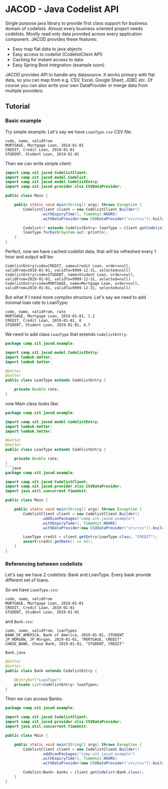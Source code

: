 # JACOD - Java Codelist API

Single purpose java library to provide first class support for business domain of codelists. Almost every business oriented project needs codelists. Mostly read only data provided across every application component. JACOD provides these features:
* Easy map flat data to java objects
* Easy access to codelist (CodelistClient API)
* Caching for instant access to data
* Easy Spring Boot integration (example soon)

JACOD provides API to handle any datasource. It works primary with flat data, so you can map from e.g. CSV, Excel, Google Sheet, JDBC etc. Of course you can also write your own DataProvider or merge data from multiple providers.

## Tutorial

### Basic example

Try simple example:
Let's say we have `LoanType.csv` CSV file:
```
code, name, validFrom
MORTGAGE, Mortgage Loan, 2019-01-01
CREDIT, Credit Loan, 2019-01-01
STUDENT, Student Loan, 2019-01-01
```
Then we can write simple client:
```java
import camp.xit.jacod.CodelistClient;
import camp.xit.jacod.model.Codelist;
import camp.xit.jacod.model.CodelistEntry;
import camp.xit.jacod.provider.xlsx.CSVDataProvider;

public class Main {

    public static void main(String[] args) throws Exception {
        CodelistClient client = new CodelistClient.Builder()
                .withExpiryTime(1, TimeUnit.HOURS)
                .withDataProvider(new CSVDataProvider("src/csv")).build();

        Codelist<? extends CodelistEntry> loanType = client.getCodelist("LoanType");
        loanType.forEach(System.out::println);
    }
}
```
Perfect, now we have cached codelist data, that will be refreshed every 1 hour and output will be:
```
CodelistEntry(code=CREDIT, name=Credit Loan, order=null, validFrom=2019-01-01, validTo=9999-12-31, selected=null)
CodelistEntry(code=STUDENT, name=Student Loan, order=null, validFrom=2019-01-01, validTo=9999-12-31, selected=null)
CodelistEntry(code=MORTGAGE, name=Mortgage Loan, order=null, validFrom=2019-01-01, validTo=9999-12-31, selected=null)
```

But what if I need more complex structure. Let's say we need to add minimal loan rate to LoanType:

```
code, name, validFrom, rate
MORTGAGE, Mortgage Loan, 2019-01-01, 1.2
CREDIT, Credit Loan, 2019-01-01, 8
STUDENT, Student Loan, 2019-01-01, 4.7
```

We need to add class `LoanType` that extends `CodelistEntry`:
```java
package camp.xit.jacod.example;

import camp.xit.jacod.model.CodelistEntry;
import lombok.Getter;
import lombok.Setter;

@Getter
@Setter
public class LoanType extends CodelistEntry {

    private Double rate;
}
```
now Main class looks like:
```java
package camp.xit.jacod.example;

import camp.xit.jacod.model.CodelistEntry;
import lombok.Getter;
import lombok.Setter;

@Getter
@Setter
public class LoanType extends CodelistEntry {

    private Double rate;
}
```java
package camp.xit.jacod.example;

import camp.xit.jacod.CodelistClient;
import camp.xit.jacod.provider.xlsx.CSVDataProvider;
import java.util.concurrent.TimeUnit;

public class Main {

    public static void main(String[] args) throws Exception {
        CodelistClient client = new CodelistClient.Builder()
                .addScanPackages("camp.xit.jacod.example")
                .withExpiryTime(1, TimeUnit.HOURS)
                .withDataProvider(new CSVDataProvider("src/csv")).build();

        LoanType credit = client.getEntry(LoanType.class, "CREDIT");
        assert(credit.getRate() == 8d);
    }
}
```
### Referencing between codelists

Let's say we have 2 codelists: Bank and LoanType. Every bank provide different set of loans.

So we have `LoanType.csv`:
```
code, name, validFrom
MORTGAGE, Mortgage Loan, 2019-01-01
CREDIT, Credit Loan, 2019-01-01
STUDENT, Student Loan, 2019-01-01
```
and `Bank.csv`:
```
code, name, validFrom, loanTypes
BANK_OF_AMERICA, Bank of America, 2019-01-01, STUDENT
JP_MORGAN, JP Morgan, 2019-01-01, "MORTGAGE, CREDIT"
CHASE_BANK, Chase Bank, 2019-01-01, "STUDENT, CREDIT"
```
`Bank.java`
```java
@Getter
@Setter
public class Bank extends CodelistEntry {

    @EntryRef("LoanType")
    private List<CodelistEntry> loanTypes;
}
```
Then we can access Banks:
```java
package camp.xit.jacod.example;

import camp.xit.jacod.CodelistClient;
import camp.xit.jacod.provider.xlsx.CSVDataProvider;
import java.util.concurrent.TimeUnit;

public class Main {

    public static void main(String[] args) throws Exception {
        CodelistClient client = new CodelistClient.Builder()
                .addScanPackages("camp.xit.jacod.example")
                .withExpiryTime(1, TimeUnit.HOURS)
                .withDataProvider(new CSVDataProvider("src/csv")).build();

        Codelist<Bank> banks = client.getCodelist(Bank.class);
    }
}
```
